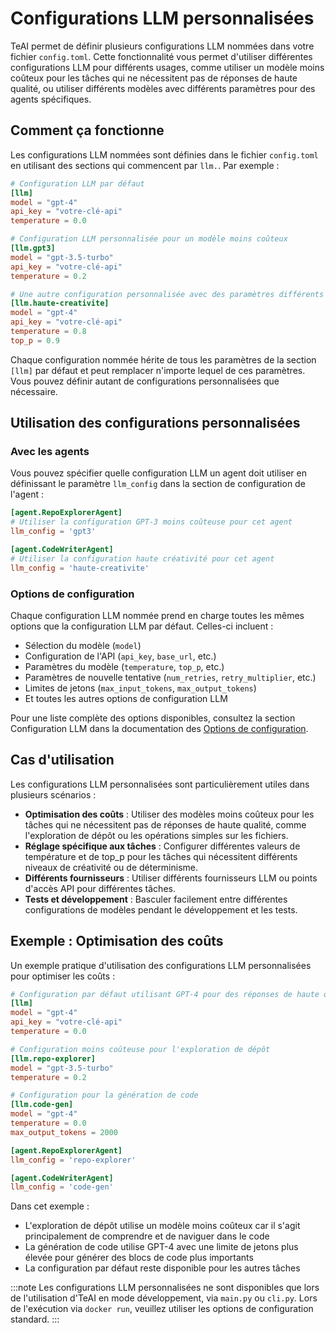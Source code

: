 # Configurations LLM personnalisées

TeAI permet de définir plusieurs configurations LLM nommées dans votre fichier `config.toml`. Cette fonctionnalité vous permet d'utiliser différentes configurations LLM pour différents usages, comme utiliser un modèle moins coûteux pour les tâches qui ne nécessitent pas de réponses de haute qualité, ou utiliser différents modèles avec différents paramètres pour des agents spécifiques.

## Comment ça fonctionne

Les configurations LLM nommées sont définies dans le fichier `config.toml` en utilisant des sections qui commencent par `llm.`. Par exemple :

```toml
# Configuration LLM par défaut
[llm]
model = "gpt-4"
api_key = "votre-clé-api"
temperature = 0.0

# Configuration LLM personnalisée pour un modèle moins coûteux
[llm.gpt3]
model = "gpt-3.5-turbo"
api_key = "votre-clé-api"
temperature = 0.2

# Une autre configuration personnalisée avec des paramètres différents
[llm.haute-creativite]
model = "gpt-4"
api_key = "votre-clé-api"
temperature = 0.8
top_p = 0.9
```

Chaque configuration nommée hérite de tous les paramètres de la section `[llm]` par défaut et peut remplacer n'importe lequel de ces paramètres. Vous pouvez définir autant de configurations personnalisées que nécessaire.

## Utilisation des configurations personnalisées

### Avec les agents

Vous pouvez spécifier quelle configuration LLM un agent doit utiliser en définissant le paramètre `llm_config` dans la section de configuration de l'agent :

```toml
[agent.RepoExplorerAgent]
# Utiliser la configuration GPT-3 moins coûteuse pour cet agent
llm_config = 'gpt3'

[agent.CodeWriterAgent]
# Utiliser la configuration haute créativité pour cet agent
llm_config = 'haute-creativite'
```

### Options de configuration

Chaque configuration LLM nommée prend en charge toutes les mêmes options que la configuration LLM par défaut. Celles-ci incluent :

- Sélection du modèle (`model`)
- Configuration de l'API (`api_key`, `base_url`, etc.)
- Paramètres du modèle (`temperature`, `top_p`, etc.)
- Paramètres de nouvelle tentative (`num_retries`, `retry_multiplier`, etc.)
- Limites de jetons (`max_input_tokens`, `max_output_tokens`)
- Et toutes les autres options de configuration LLM

Pour une liste complète des options disponibles, consultez la section Configuration LLM dans la documentation des [Options de configuration](../configuration-options).

## Cas d'utilisation

Les configurations LLM personnalisées sont particulièrement utiles dans plusieurs scénarios :

- **Optimisation des coûts** : Utiliser des modèles moins coûteux pour les tâches qui ne nécessitent pas de réponses de haute qualité, comme l'exploration de dépôt ou les opérations simples sur les fichiers.
- **Réglage spécifique aux tâches** : Configurer différentes valeurs de température et de top_p pour les tâches qui nécessitent différents niveaux de créativité ou de déterminisme.
- **Différents fournisseurs** : Utiliser différents fournisseurs LLM ou points d'accès API pour différentes tâches.
- **Tests et développement** : Basculer facilement entre différentes configurations de modèles pendant le développement et les tests.

## Exemple : Optimisation des coûts

Un exemple pratique d'utilisation des configurations LLM personnalisées pour optimiser les coûts :

```toml
# Configuration par défaut utilisant GPT-4 pour des réponses de haute qualité
[llm]
model = "gpt-4"
api_key = "votre-clé-api"
temperature = 0.0

# Configuration moins coûteuse pour l'exploration de dépôt
[llm.repo-explorer]
model = "gpt-3.5-turbo"
temperature = 0.2

# Configuration pour la génération de code
[llm.code-gen]
model = "gpt-4"
temperature = 0.0
max_output_tokens = 2000

[agent.RepoExplorerAgent]
llm_config = 'repo-explorer'

[agent.CodeWriterAgent]
llm_config = 'code-gen'
```

Dans cet exemple :
- L'exploration de dépôt utilise un modèle moins coûteux car il s'agit principalement de comprendre et de naviguer dans le code
- La génération de code utilise GPT-4 avec une limite de jetons plus élevée pour générer des blocs de code plus importants
- La configuration par défaut reste disponible pour les autres tâches

:::note
Les configurations LLM personnalisées ne sont disponibles que lors de l'utilisation d'TeAI en mode développement, via `main.py` ou `cli.py`. Lors de l'exécution via `docker run`, veuillez utiliser les options de configuration standard.
:::
